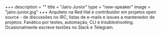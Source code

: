 +++
description = ""
title = "Jairo Junior"
type = "new-speaker"
image = "jairo-junior.jpg"
+++
Arquiteto na Red Hat e contribuidor em projetos open source - de discussões no IRC, listas de e-mails e issues a mantenedor de projetos. Fanático por testes, automação, CLI e troubleshooting. Ocasionalmente escreve textões no Slack e Telegram.